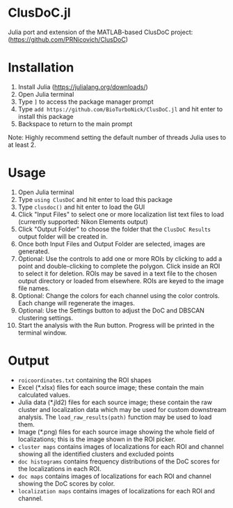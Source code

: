# ClusDoC.jl
Julia port and extension of the MATLAB-based ClusDoC project: (https://github.com/PRNicovich/ClusDoC)

Installation
============

1. Install Julia (https://julialang.org/downloads/)
2. Open Julia terminal
3. Type `]` to access the package manager prompt
4. Type `add https://github.com/BioTurboNick/ClusDoC.jl` and hit enter to install this package
5. Backspace to return to the main prompt

Note: Highly recommend setting the default number of threads Julia uses to at least 2.

Usage
=====

1. Open Julia terminal
2. Type `using ClusDoC` and hit enter to load this package
3. Type `clusdoc()` and hit enter to load the GUI
4. Click "Input Files" to select one or more localization list text files to load (currently supported: Nikon Elements output)
5. Click "Output Folder" to choose the folder that the `ClusDoC Results` output folder will be created in.
6. Once both Input Files and Output Folder are selected, images are generated.
7. Optional: Use the controls to add one or more ROIs by clicking to add a point and double-clicking to complete the polygon. Click inside an ROI to select it for deletion. ROIs may be saved in a text file to the chosen output directory or loaded from elsewhere. ROIs are keyed to the image file names.
8. Optional: Change the colors for each channel using the color controls. Each change will regenerate the images.
9. Optional: Use the Settings button to adjust the DoC and DBSCAN clustering settings.
10. Start the analysis with the Run button. Progress will be printed in the terminal window.

Output
======
   - `roicoordinates.txt` containing the ROI shapes
   - Excel (*.xlsx) files for each source image; these contain the main calculated values.
   - Julia data (*.jld2) files for each source image; these contain the raw cluster and localization data which may be used for custom downstream analysis. The `load_raw_results(path)` function may be used to load them.
   - Image (*.png) files for each source image showing the whole field of localizations; this is the image shown in the ROI picker.
   - `cluster maps` contains images of localizations for each ROI and channel showing all the identified clusters and excluded points
   - `doc histograms` contains frequency distributions of the DoC scores for the localizations in each ROI.
   - `doc maps` contains images of localizations for each ROI and channel showing the DoC scores by color.
   - `localization maps` contains images of localizations for each ROI and channel.